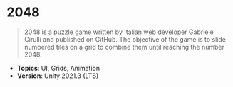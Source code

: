 # 2048

> 2048 is a puzzle game written by Italian web developer Gabriele Cirulli and published on GitHub. The objective of the game is to slide numbered tiles on a grid to combine them until reaching the number 2048.

- **Topics**: UI, Grids, Animation
- **Version**: Unity 2021.3 (LTS)

